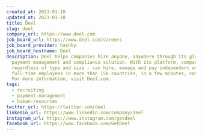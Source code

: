```yaml
---
created_at: 2023-01-10
updated_at: 2023-01-10
title: Deel
slug: deel
company_url: https://www.deel.com
job_board_url: https://www.deel.com/careers
job_board_provider: hashby
job_board_hostname: Deel
description: Deel helps companies hire anyone, anywhere through its global
  payment management and compliance solution. With its platform, companies -
  regardless of type and size - can hire, manage and pay independent workers and
  full-time employees in more than 150 countries, in a few minutes, compliantly.
  For more information, visit Deel.com.
tags:
  - recruiting
  - payment-management
  - human-resources
twitter_url: https://twitter.com/deel
linkedin_url: https://www.linkedin.com/company/deel
instagram_url: https://www.instagram.com/getdeel
facebook_url: https://www.facebook.com/GetDeel
---
```

